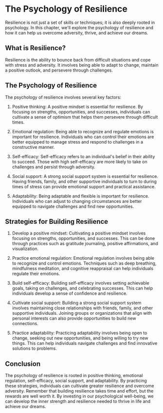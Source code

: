 The Psychology of Resilience
=======================================

Resilience is not just a set of skills or techniques; it is also deeply rooted in psychology. In this chapter, we'll explore the psychology of resilience and how it can help us overcome adversity, thrive, and achieve our dreams.

What is Resilience?
-------------------

Resilience is the ability to bounce back from difficult situations and cope with stress and adversity. It involves being able to adapt to change, maintain a positive outlook, and persevere through challenges.

The Psychology of Resilience
----------------------------

The psychology of resilience involves several key factors:

1. Positive thinking: A positive mindset is essential for resilience. By focusing on strengths, opportunities, and successes, individuals can cultivate a sense of optimism that helps them persevere through difficult times.

2. Emotional regulation: Being able to recognize and regulate emotions is important for resilience. Individuals who can control their emotions are better equipped to manage stress and respond to challenges in a constructive manner.

3. Self-efficacy: Self-efficacy refers to an individual's belief in their ability to succeed. Those with high self-efficacy are more likely to take on challenges and persist through adversity.

4. Social support: A strong social support system is essential for resilience. Having friends, family, and other supportive individuals to turn to during times of stress can provide emotional support and practical assistance.

5. Adaptability: Being adaptable and flexible is important for resilience. Individuals who can adjust to changing circumstances are better equipped to navigate challenges and find new opportunities.

Strategies for Building Resilience
----------------------------------

1. Develop a positive mindset: Cultivating a positive mindset involves focusing on strengths, opportunities, and successes. This can be done through practices such as gratitude journaling, positive affirmations, and visualization.

2. Practice emotional regulation: Emotional regulation involves being able to recognize and control emotions. Techniques such as deep breathing, mindfulness meditation, and cognitive reappraisal can help individuals regulate their emotions.

3. Build self-efficacy: Building self-efficacy involves setting achievable goals, taking on challenges, and celebrating successes. This can help individuals develop a sense of confidence and resilience.

4. Cultivate social support: Building a strong social support system involves maintaining close relationships with friends, family, and other supportive individuals. Joining groups or organizations that align with personal interests can also provide opportunities to build new connections.

5. Practice adaptability: Practicing adaptability involves being open to change, seeking out new opportunities, and being willing to try new things. This can help individuals navigate challenges and find innovative solutions to problems.

Conclusion
----------

The psychology of resilience is rooted in positive thinking, emotional regulation, self-efficacy, social support, and adaptability. By practicing these strategies, individuals can cultivate greater resilience and overcome adversity. Remember that building resilience takes time and effort, but the rewards are well worth it. By investing in our psychological well-being, we can develop the inner strength and resilience needed to thrive in life and achieve our dreams.

